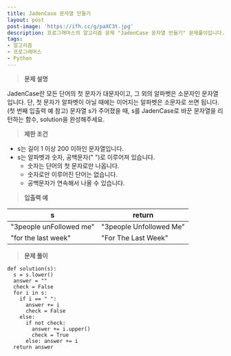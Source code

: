 ```yaml
---
title: JadenCase 문자열 만들기
layout: post
post-image: 'https://ifh.cc/g/paXC3t.jpg'
description: 프로그래머스의 알고리즘 문제 "JadenCase 문자열 만들기" 문제풀이입니다.
tags:
- 알고리즘
- 프로그래머스
- Python
---
```



>**문제 설명**

JadenCase란 모든 단어의 첫 문자가 대문자이고, 그 외의 알파벳은 소문자인 문자열입니다. 단, 첫 문자가 알파벳이 아닐 때에는 이어지는 알파벳은 소문자로 쓰면 됩니다. (첫 번째 입출력 예 참고)
문자열 s가 주어졌을 때, s를 JadenCase로 바꾼 문자열을 리턴하는 함수, solution을 완성해주세요.

>**제한 조건**

<ul>
<li>s는 길이 1 이상 200 이하인 문자열입니다.</li>
<li>s는 알파벳과 숫자, 공백문자(" ")로 이루어져 있습니다.

<ul>
<li>숫자는 단어의 첫 문자로만 나옵니다.</li>
<li>숫자로만 이루어진 단어는 없습니다.</li>
<li>공백문자가 연속해서 나올 수 있습니다.</li>
</ul></li>
</ul>

>**입출력 예**

| s | return |
|--|--|
| "3people unFollowed me" | "3people Unfollowed Me" |
| "for the last week" | "For The Last Week" |

>**문제 풀이**

	def solution(s):
	  s = s.lower()
	  answer = ""
	  check = False
	  for i in s:
	    if i == " ":
	      answer += i
	      check = False
	    else:
	      if not check:
	        answer += i.upper()
	        check = True
	      else: answer += i
	  return answer



